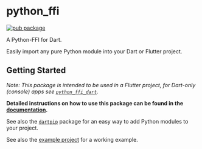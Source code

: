# python_ffi

[![pub package](https://img.shields.io/pub/v/python_ffi.svg)](https://pub.dev/packages/python_ffi)

A Python-FFI for Dart.

Easily import any pure Python module into your Dart or Flutter project.

## Getting Started

*Note: This package is intended to be used in a Flutter project, for Dart-only (console) apps
see [`python_ffi_dart`](https://pub.dev/packages/python_ffi_dart).*

**Detailed instructions on how to use this package can be
found in the [documentation](https://github.com/IVLIVS-III/dart_python_ffi/#readme).**

See also the [`dartpip`](https://pub.dev/packages/dartpip) package for an easy way to add Python
modules to your project.

See also the [example project](./example) for a working example.
